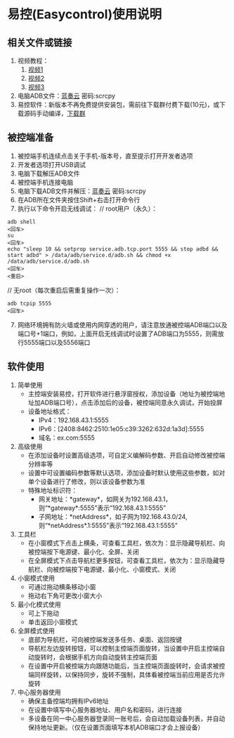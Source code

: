 # 易控(Easycontrol)使用说明

## 相关文件或链接
1. 视频教程：
	1. [视频1](https://www.bilibili.com/video/BV1Wu4y1u7vD/)
	2. [视频2](https://www.bilibili.com/video/BV11a4y1d7EU/)
	3. [视频3](https://www.bilibili.com/video/BV1Wa4y197tF/)
2. 电脑ADB文件：[蓝奏云](https://cloudstar.lanzoue.com/iAWKJ128mnif) 密码:scrcpy
3. 易控软件：新版本不再免费提供安装包，需前往下载群付费下载(10元)，或下载源码手动编译，[下载群](https://gitee.com/mingzhixianweb/easycontrol/raw/master/pic/other/qq_download.webp)

## 被控端准备
1. 被控端手机连续点击关于手机-版本号，直至提示打开开发者选项
2. 开发者选项打开USB调试
3. 电脑下载解压ADB文件
4. 被控端手机连接电脑
5. 电脑下载ADB文件并解压：[蓝奏云](https://cloudstar.lanzoue.com/iAWKJ128mnif) 密码:scrcpy
6. 在ADB所在文件夹按住Shift+右击打开命令行
6. 执行以下命令开启无线调试：
// root用户（永久）：
``` shell
adb shell
<回车>
su
<回车>
echo "sleep 10 && setprop service.adb.tcp.port 5555 && stop adbd && start adbd" > /data/adb/service.d/adb.sh && chmod +x /data/adb/service.d/adb.sh
<回车>
<重启>
```
// 无root（每次重启后需重复操作一次）：
``` shell
adb tcpip 5555
<回车>
```
7. 网络环境拥有防火墙或使用内网穿透的用户，请注意放通被控端ADB端口以及端口号+1端口，例如，上面开启无线调试时设置了ADB端口为5555，则需放行5555端口以及5556端口

## 软件使用
1. 简单使用
	- 主控端安装易控，打开软件进行悬浮窗授权，添加设备（地址为被控端地址加ADB端口号），点击添加后的设备，被控端同意永久调试，开始投屏
	- 设备地址格式：
		- IPv4：192.168.43.1:5555
		- IPv6：[2408:8462:2510:1e05:c39:3262:632d:1a3d]:5555
		- 域名：ex.com:5555
2. 高级使用
	- 在添加设备时设置高级选项，可自定义编解码参数、开启自动修改被控端分辨率等
	- 设置中可设置编码参数等默认选项，添加设备时默认使用这些参数，如对单个设备进行了修改，则以该设备参数为准
	- 特殊地址标识符：
		- 网关地址：\*gateway\*，如网关为192.168.43.1，则“\*gateway\*:5555”表示“192.168.43.1:5555”
		- 子网地址：\*netAddress\*，如子网为192.168.43.0/24, 则“\*netAddress\*.1:5555”表示“192.168.43.1:5555”
3. 工具栏
	- 在小窗模式下点击上横条，可查看工具栏，依次为：显示隐藏导航栏、向被控端按下电源键、最小化、全屏、关闭
	- 在全屏模式下点击导航栏更多按钮，可查看工具栏，依次为：显示隐藏导航栏、向被控端按下电源键、最小化、小窗模式、关闭
4. 小窗模式使用
	- 可通过拖动横条移动小窗
	- 拖动右下角可更改小窗大小
5. 最小化模式使用
	- 可上下拖动
	- 单击返回小窗模式
6. 全屏模式使用
	- 底部为导航栏，可向被控端发送多任务、桌面、返回按键
	- 导航栏左边旋转按钮，可以控制主控端页面旋转，当设置中开启主控端自动旋转时，会根据手机方向自动旋转主控端页面
	- 在设置中开启被控端方向跟随功能后，当主控端页面旋转时，会请求被控端同样旋转，以保持同步，旋转不强制，具体看被控端当前应用是否允许旋转
7. 中心服务器使用
	- 确保主备控端均拥有IPv6地址
	- 在设置中填写中心服务器地址、用户名和密码，进行连接
	- 多设备在同一中心服务器登录同一账号后，会自动加载设备列表，并自动保持地址更新。（仅在设置页面填写本机ADB端口才会上报设备）
